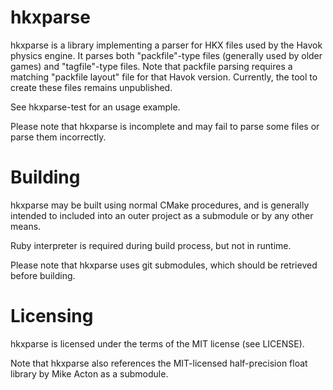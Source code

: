 # hkxparse

hkxparse is a library implementing a parser for HKX files used by the Havok
physics engine. It parses both "packfile"-type files (generally used by older
games) and "tagfile"-type files. Note that packfile parsing requires a
matching "packfile layout" file for that Havok version. Currently, the tool
to create these files remains unpublished.

See hkxparse-test for an usage example.

Please note that hkxparse is incomplete and may fail to parse some files or
parse them incorrectly.

# Building

hkxparse may be built using normal CMake procedures, and is generally
intended to included into an outer project as a submodule or by any other
means.

Ruby interpreter is required during build process, but not in runtime.

Please note that hkxparse uses git submodules, which should be retrieved
before building.

# Licensing

hkxparse is licensed under the terms of the MIT license (see LICENSE).

Note that hkxparse also references the MIT-licensed half-precision float
library by Mike Acton as a submodule.